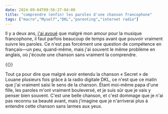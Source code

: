 ```yaml
---
date: 2024-09-04T09:56:27-04:00
title: "comprendre (enfin) les paroles d'une chanson francophone"
tags: ["macro","Myself","DKL","parenting","internet radio"]
---
```

Il y a deux ans, [j'ai avoué](https://spencergreenhalgh.com/myself/apprendre-enfin-les-paroles-des-chansons-francophones/) que malgré mon amour pour la musique francophone, il faut parfois beaucoup de temps avant que pouvoir vraiment suivre les paroles. Ce n'est pas forcément une question de compétence en français—un peu, quand-même, mais j'ai souvent le même problème en anglais, où j'écoute une chanson sans vraiment la comprendre.

{{<youtube id="UXU0_vRYYJI">}}

Tout ça pour dire que malgré avoir entendu la chanson « Secret » de Louane plusieurs fois grâce à la radio digitale DKL, ce n'est que ce matin que j'ai vraiment saisi le sens de la chanson. Étant moi-même papa d'une fille, les paroles m'ont vraiment bouleversé, et je suis sûr que je vais y penser bien souvent. C'est une belle chanson, et c'est dommage que je n'ai pas reconnu sa beauté avant, mais j'imagine que je n'arriverai plus à entendre cette chanson sans larmes aux yeux. 
